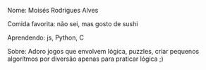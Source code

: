 Nome: Moisés Rodrigues Alves

Comida favorita: não sei, mas gosto de sushi

Aprendendo: js, Python, C

Sobre: Adoro jogos que envolvem lógica, puzzles, criar pequenos algorítmos por diversão apenas para praticar lógica ;)